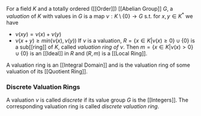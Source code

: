 For a field $K$ and a totally ordered ([[Order]]) [[Abelian Group]] $G$, a *valuation* of $K$ with values in $G$ is a map $\nu:K\setminus\{0\}\rightarrow G$ s.t. for $x,y\in K^*$ we have 

* $\nu(xy)=\nu(x)+\nu(y)$
* $\nu(x+y) \geq min(\nu(x),\nu(y))$
If $\nu$ is a valuation, $R=\{x\in K|\nu(x)\geq 0\}\cup \{0\}$ is a sub[[ring]] of $K$, called *valuation ring of $\nu$*. Then $m=\{x\in K|\nu(x)>0\}\cup \{0\}$ is an [[Ideal]] in $R$ and $(R,m)$ is a [[Local Ring]].

A valuation ring is an [[Integral Domain]] and is the valuation ring of some valuation of its [[Quotient Ring]].

### Discrete Valuation Rings

A valuation $\nu$ is called *discrete* if its value group $G$ is the [[Integers]]. The corresponding valuation ring is called *discrete valuation ring*.